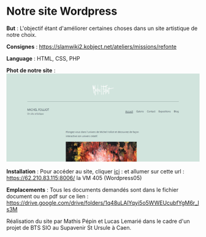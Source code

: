 # Notre site Wordpress

**But** : L'objectif étant d'améliorer certaines choses dans un site artistique de notre choix.

**Consignes** : https://slamwiki2.kobject.net/ateliers/missions/refonte

**Language** : HTML, CSS, PHP

**Phot de notre site** : ![Screenshot](document/site.png)

**Installation** : Pour accéder au site, cliquer [ici](http://62.210.83.115:11206/wordpress/) :
et allumer sur cette url : https://62.210.83.115:8006/ la VM 405 (Wordpress05)

**Emplacements** : Tous les documents demandés sont dans le fichier document ou en pdf sur ce lien : https://drive.google.com/drive/folders/1q48uLAlYqyi5o5WWEUcubfYgM6r_ls3M

Réalisation du site par Mathis Pépin et Lucas Lemarié dans le cadre d'un projet de BTS SIO au Supavenir St Ursule à Caen.
